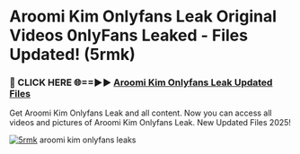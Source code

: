 # Aroomi Kim Onlyfans Leak Original Videos 0nlyFans Leaked - Files Updated! (5rmk)

<h3>🔴 CLICK HERE 🌐==►► <a href="https://tinyurl.com/x26r9saj" rel="nofollow">Aroomi Kim Onlyfans Leak Updated Files</a></h3>

Get Aroomi Kim Onlyfans Leak and all content. Now you can access all videos and pictures of Aroomi Kim Onlyfans Leak. New Updated Files 2025!

[![5rmk](https://i.imgur.com/LkgZPqh.gif)](https://tinyurl.com/x26r9saj)
aroomi kim onlyfans leaks
